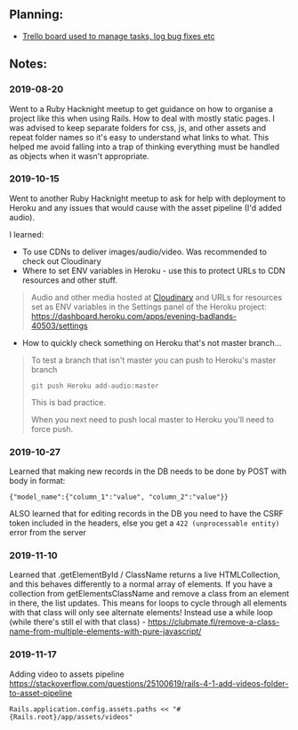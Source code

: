 ## Planning:

- [Trello board used to manage tasks, log bug fixes etc](https://trello.com/b/i519TQ0o/advent-calendar)




## Notes:

### 2019-08-20

Went to a Ruby Hacknight meetup to get guidance on how to organise a project like this when using Rails. How to deal with mostly static pages. I was advised to keep separate folders for css, js, and other assets and repeat folder names so it's easy to understand what links to what. This helped me avoid falling into a trap of thinking everything must be handled as objects when it wasn't appropriate.

### 2019-10-15

Went to another Ruby Hacknight meetup to ask for help with deployment to Heroku and any issues that would cause with the asset pipeline (I'd added audio).

I learned:
 - To use CDNs to deliver images/audio/video. Was recommended to check out Cloudinary
 - Where to set ENV variables in Heroku - use this to protect URLs to CDN resources and other stuff.
 
 > Audio and other media hosted at [Cloudinary](https://cloudinary.com) and URLs for resources set as ENV variables in the Settings panel of the Heroku project: https://dashboard.heroku.com/apps/evening-badlands-40503/settings
 
 - How to quickly check something on Heroku that's not master branch...

> To test a branch that isn't master you can push to Heroku's master branch
>
>```
> git push Heroku add-audio:master
>```
>
> This is bad practice.
>
> When you next need to push local master to Heroku you'll need to force push.


### 2019-10-27

Learned that making new records in the DB needs to be done by POST with body in format:

```
{"model_name":{"column_1":"value", "column_2":"value"}}
```

ALSO learned that for editing records in the DB you need to have the CSRF token included in the headers, else you get a `422 (unprocessable entity)` error from the server

### 2019-11-10

Learned that .getElementById / ClassName returns a live HTMLCollection, and this behaves differently to a normal array of elements. If you have a collection from getElementsClassName and remove a class from an element in there, the list updates. This means for loops to cycle through all elements with that class will only see alternate elements!
Instead use a while loop (while there's still el with that class) - https://clubmate.fi/remove-a-class-name-from-multiple-elements-with-pure-javascript/

### 2019-11-17
Adding video to assets pipeline
https://stackoverflow.com/questions/25100619/rails-4-1-add-videos-folder-to-asset-pipeline

```
Rails.application.config.assets.paths << "#{Rails.root}/app/assets/videos"
```
